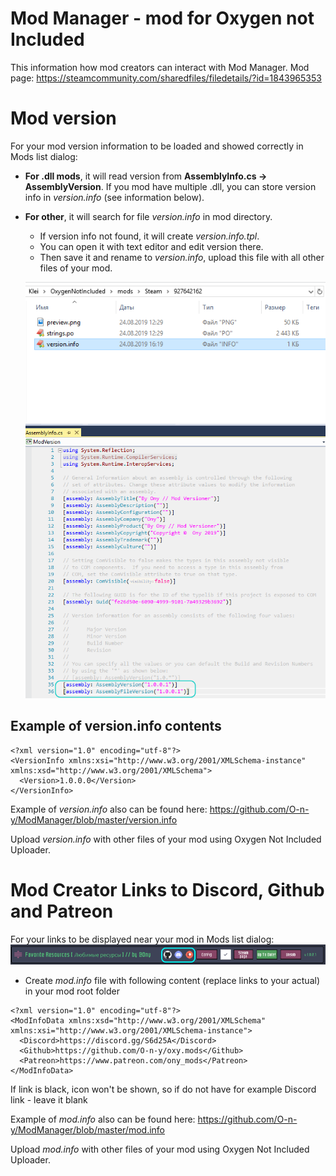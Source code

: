 # Mod Manager - mod for Oxygen not Included

This information how mod creators can interact with Mod Manager.
Mod page: https://steamcommunity.com/sharedfiles/filedetails/?id=1843965353

# Mod version

For your mod version information to be loaded and showed correctly in Mods list dialog:

* **For .dll mods**, it will read version from **AssemblyInfo.cs -> AssemblyVersion**. If you mod have multiple .dll, you can store version info in *version.info* (see information below).
* **For other**, it will search for file *version.info* in mod directory.
  * If version info not found, it will create *version.info.tpl*. 
  * You can open it with text editor and edit version there.
  * Then save it and rename to *version.info*, upload this file with all other files of your mod.
  
  ![Mod folder contents](https://raw.githubusercontent.com/O-n-y/ModManager/master/ModVersioner-4.png)
  ![AssemblyInfo.cs](https://raw.githubusercontent.com/O-n-y/ModManager/master/Mod-Versioner-CS-2.png)

## Example of version.info contents
    <?xml version="1.0" encoding="utf-8"?>
    <VersionInfo xmlns:xsi="http://www.w3.org/2001/XMLSchema-instance" xmlns:xsd="http://www.w3.org/2001/XMLSchema">
      <Version>1.0.0.0</Version>
    </VersionInfo>
Example of *version.info* also can be found here: https://github.com/O-n-y/ModManager/blob/master/version.info

Upload *version.info* with other files of your mod using Oxygen Not Included Uploader.


# Mod Creator Links to Discord, Github and Patreon

For your links to be displayed near your mod in Mods list dialog:
![mod links](https://raw.githubusercontent.com/O-n-y/ModManager/master/ModLinks.png)
* Create *mod.info* file with following content (replace links to your actual) in your mod root folder
```
<?xml version="1.0" encoding="utf-8"?>
<ModInfoData xmlns:xsd="http://www.w3.org/2001/XMLSchema" xmlns:xsi="http://www.w3.org/2001/XMLSchema-instance">
  <Discord>https://discord.gg/S6d25A</Discord>
  <Github>https://github.com/O-n-y/oxy.mods</Github>
  <Patreon>https://www.patreon.com/ony_mods</Patreon>
</ModInfoData>
```
If link is black, icon won't be shown, so if do not have for example Discord link - leave it blank

Example of *mod.info* also can be found here: https://github.com/O-n-y/ModManager/blob/master/mod.info

Upload *mod.info* with other files of your mod using Oxygen Not Included Uploader.
